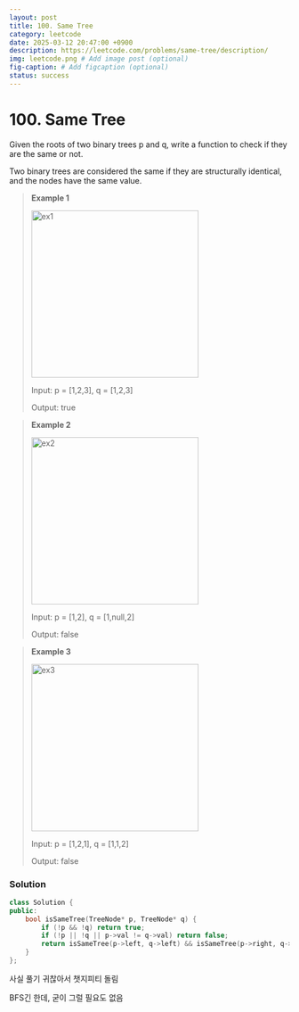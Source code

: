```yaml
---
layout: post
title: 100. Same Tree
category: leetcode
date: 2025-03-12 20:47:00 +0900
description: https://leetcode.com/problems/same-tree/description/
img: leetcode.png # Add image post (optional)
fig-caption: # Add figcaption (optional)
status: success
---
```


# 100. Same Tree

Given the roots of two binary trees p and q, write a function to check if they are the same or not.

Two binary trees are considered the same if they are structurally identical, and the nodes have the same value.

 

> **Example 1**
> 
> <img src="../imgs/ex1.jpg" alt="ex1" width="300"/>
> 
> Input: p = [1,2,3], q = [1,2,3]
> 
> Output: true


> **Example 2**
> 
> <img src="../imgs/ex2.jpg" alt="ex2" width="300"/>
> 
> Input: p = [1,2], q = [1,null,2]
> 
> Output: false

> **Example 3**
> 
> <img src="../imgs/ex3.jpg" alt="ex3" width="300"/>
> 
> Input: p = [1,2,1], q = [1,1,2]
> 
> Output: false

### Solution
```cpp
class Solution {
public:
    bool isSameTree(TreeNode* p, TreeNode* q) {
        if (!p && !q) return true;
        if (!p || !q || p->val != q->val) return false;
        return isSameTree(p->left, q->left) && isSameTree(p->right, q->right);
    }
};

```

사실 풀기 귀찮아서 챗지피티 돌림 

BFS긴 한데, 굳이 그럴 필요도 없음 